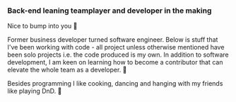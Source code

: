 ### Back-end leaning teamplayer and developer in the making 
<p>Nice to bump into you 👋 </p>
<p>Former business developer turned software engineer. Below is stuff that I've been working with code - all project unless otherwise mentioned have been solo projects i.e. the code produced is my own. In addition to software development, I am keen on learning how to become a contributor that can elevate the whole team as a developer. 🌱 </p>

Besides programming I like cooking, dancing and hanging with my friends like playing DnD. 🐉
